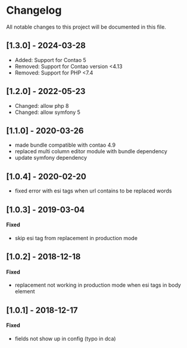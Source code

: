 # Changelog
All notable changes to this project will be documented in this file.

## [1.3.0] - 2024-03-28
- Added: Support for Contao 5
- Removed: Support for Contao version <4.13
- Removed: Support for PHP <7.4

## [1.2.0] - 2022-05-23
- Changed: allow php 8
- Changed: allow symfony 5

## [1.1.0] - 2020-03-26
- made bundle compatible with contao 4.9
- replaced multi column editor module with bundle dependency
- update symfony dependency

## [1.0.4] - 2020-02-20
- fixed error with esi tags when url contains to be replaced words

## [1.0.3] - 2019-03-04

#### Fixed
- skip esi tag from replacement in production mode

## [1.0.2] - 2018-12-18

#### Fixed
- replacement not working in production mode when esi tags in body element

## [1.0.1] - 2018-12-17

#### Fixed
- fields not show up in config (typo in dca)
